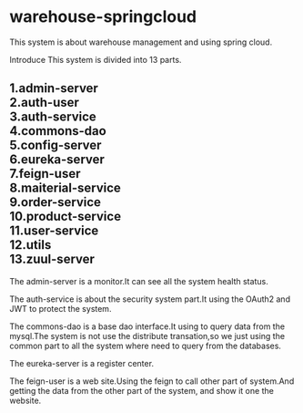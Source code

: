 # warehouse-springcloud
This system is about warehouse management and using spring cloud.

Introduce
This system is divided into 13 parts.

**1.admin-server**  
**2.auth-user**  
**3.auth-service**  
**4.commons-dao**  
**5.config-server**  
**6.eureka-server**  
**7.feign-user**  
**8.maiterial-service**  
**9.order-service**  
**10.product-service**  
**11.user-service**  
**12.utils**  
**13.zuul-server**  
-------

The admin-server is a monitor.It can see all the system health status.

The auth-service is about the security system part.It using the OAuth2 and JWT to protect the system.

The commons-dao is a base dao interface.It using to query data from the mysql.The system is not use the distribute transation,so we just using the common part to all the system where need to query from the databases.

The eureka-server is a register center.

The feign-user is a web site.Using the feign to call other part of system.And getting the data from the other part of the system, and show it one the website.
